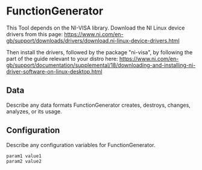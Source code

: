 # FunctionGenerator

This Tool depends on the NI-VISA library. Download the NI Linux device drivers from this page: https://www.ni.com/en-gb/support/downloads/drivers/download.ni-linux-device-drivers.html

Then install the drivers, followed by the package "ni-visa", by following the part of the guide relevant to your distro here: https://www.ni.com/en-gb/support/documentation/supplemental/18/downloading-and-installing-ni-driver-software-on-linux-desktop.html

## Data

Describe any data formats FunctionGenerator creates, destroys, changes, analyzes, or its usage.




## Configuration

Describe any configuration variables for FunctionGenerator.

```
param1 value1
param2 value2
```

